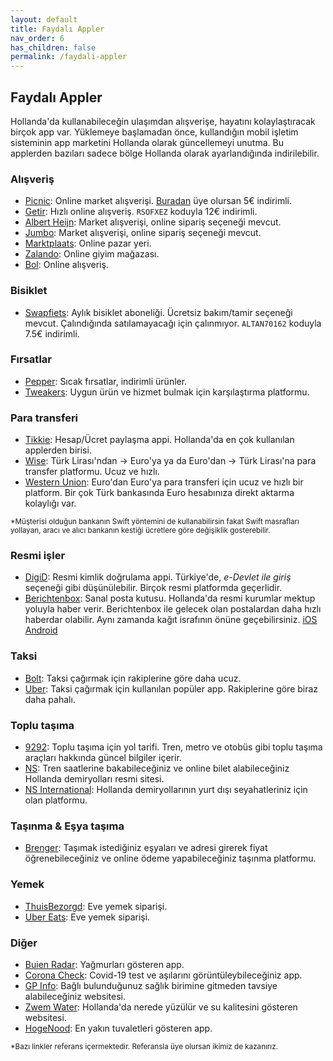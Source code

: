```yaml
---
layout: default
title: Faydalı Appler
nav_order: 6
has_children: false
permalink: /faydali-appler
---
```


## Faydalı Appler

Hollanda'da kullanabileceğin ulaşımdan alışverişe, hayatını kolaylaştıracak birçok app var. Yüklemeye başlamadan
önce, kullandığın mobil işletim sisteminin app marketini Hollanda olarak güncellemeyi unutma. Bu applerden
bazıları sadece bölge Hollanda olarak ayarlandığında indirilebilir.

### Alışveriş

- [Picnic](https://picnic.app/nl/vriendenkorting/ALTAN227): Online market
  alışverişi. [Buradan](https://picnic.app/nl/vriendenkorting/ALTAN227) üye olursan 5€ indirimli.
- [Getir](https://getir.onelink.me/rFzf/ts3gdkca): Hızlı online alışveriş. ```RSOFXEZ``` koduyla 12€ indirimli.
- [Albert Heijn](https://www.ah.nl/): Market alışverişi, online sipariş seçeneği mevcut.
- [Jumbo](https://www.jumbo.com/): Market alışverişi, online sipariş seçeneği mevcut.
- [Marktplaats](https://www.marktplaats.nl/): Online pazar yeri.
- [Zalando](https://www.zalando.nl/): Online giyim mağazası.
- [Bol](https://www.bol.com/nl/nl/): Online alışveriş.

### Bisiklet

- [Swapfiets](https://swapfiets.nl/en-NL): Aylık bisiklet aboneliği. Ücretsiz bakım/tamir seçeneği mevcut. Çalındığında
  satılamayacağı için çalınmıyor. ```ALTAN70162``` koduyla 7.5€ indirimli.

### Fırsatlar

- [Pepper](https://nl.pepper.com/): Sıcak fırsatlar, indirimli ürünler.
- [Tweakers](https://tweakers.net/): Uygun ürün ve hizmet bulmak için karşılaştırma platformu.

### Para transferi

- [Tikkie](https://www.tikkie.me/): Hesap/Ücret paylaşma appi. Hollanda'da en çok kullanılan applerden birisi.
- [Wise](https://wise.com/invite/ua/altanp): Türk Lirası'ndan -> Euro'ya ya da Euro'dan -> Türk Lirası'na para
  transfer platformu. Ucuz ve hızlı.
- [Western Union](https://ssqt.co/mQqQC9q): Euro'dan Euro'ya para transferi için ucuz ve hızlı bir platform. Bir çok
  Türk bankasında Euro hesabınıza direkt aktarma kolaylığı var.

<small> *Müşterisi olduğun bankanın Swift yöntemini de kullanabilirsin fakat Swift masrafları yollayan, aracı ve alıcı bankanın kestiği ücretlere göre değişiklik gosterebilir.</small>

### Resmi işler

- [DigiD](https://www.digid.nl/): Resmi kimlik doğrulama appi. Türkiye'de, _e-Devlet ile giriş_ seçeneği gibi
  düşünülebilir. Birçok resmi platformda geçerlidir.
- [Berichtenbox](https://mijn.overheid.nl/): Sanal posta kutusu. Hollanda'da resmi kurumlar mektup yoluyla haber verir.
  Berichtenbox ile gelecek
  olan postalardan daha hızlı haberdar olabilir. Aynı zamanda kağıt israfının önüne
  geçebilirsiniz. [iOS](https://play.google.com/store/apps/details?id=nl.rijksoverheid.mbb.pub) [Android](https://apps.apple.com/us/app/berichtenbox/id1384987408)

### Taksi

- [Bolt](https://invite.bolt.eu/JK1PMX): Taksi çağırmak için rakiplerine göre daha ucuz.
- [Uber](https://www.uber.com/nl/en/): Taksi çağırmak için kullanılan popüler app. Rakiplerine göre biraz daha pahalı.

### Toplu taşıma

- [9292](https://9292.nl/en): Toplu taşıma için yol tarifi. Tren, metro ve otobüs gibi toplu taşıma araçları hakkında
  güncel bilgiler içerir.
- [NS](https://www.ns.nl/): Tren saatlerine bakabileceğiniz ve online bilet alabileceğiniz Hollanda demiryolları resmi
  sitesi.
- [NS International](https://www.nsinternational.com/en): Hollanda demiryollarının yurt dışı seyahatleriniz için olan
  platformu.

### Taşınma & Eşya taşıma

- [Brenger](https://www.brenger.nl/en): Taşımak istediğiniz eşyaları ve adresi girerek fiyat öğrenebileceğiniz ve online
  ödeme yapabileceğiniz taşınma platformu.

### Yemek

- [ThuisBezorgd](https://www.thuisbezorgd.nl/en/): Eve yemek siparişi.
- [Uber Eats](https://www.ubereats.com/nl-en): Eve yemek siparişi.

### Diğer

- [Buien Radar](https://www.buienradar.nl/): Yağmurları gösteren app.
- [Corona Check](https://coronacheck.nl/en): Covid-19 test ve aşılarını görüntüleybileceğiniz app.
- [GP Info](https://gpinfo.nl/): Bağlı bulunduğunuz sağlık birimine gitmeden tavsiye alabileceğiniz websitesi.
- [Zwem Water](https://www.zwemwater.nl/): Hollanda'da nerede yüzülür ve su kalitesini gösteren websitesi.
- [HogeNood](https://en.hogenood.nl/): En yakın tuvaletleri gösteren app.

<small> *Bazı linkler referans içermektedir. Referansla üye olursan ikimiz de kazanırız.</small> 